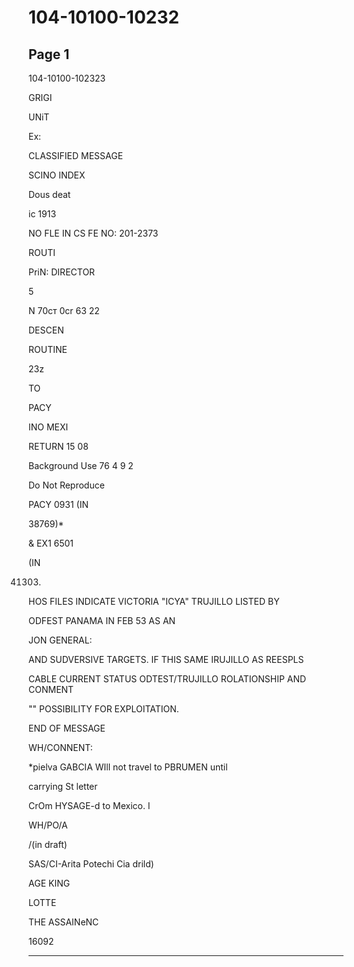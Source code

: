 # 104-10100-10232

## Page 1

104-10100-102323

GRIGI

UNiT

Ex:

CLASSIFIED MESSAGE

SCINO INDEX

Dous deat

ic 1913

NO FLE IN CS FE NO: 201-2373

ROUTI

PriN: DIRECTOR

5

N 70cт 0cr 63 22

DESCEN

ROUTINE

23z

TO

PACY

INO MEXI

RETURN 15 08

Background Use 76 4 9 2

Do Not Reproduce

PACY 0931 (IN

38769)*

& EX1 6501

(IN

41303)

HOS FILES INDICATE VICTORIA "ICYA" TRUJILLO LISTED BY

ODFEST PANAMA IN FEB 53 AS AN

JON GENERAL:

AND SUDVERSIVE TARGETS. IF THIS SAME IRUJILLO AS REESPLS

CABLE CURRENT STATUS ODTEST/TRUJILLO ROLATIONSHIP AND CONMENT

"" POSSIBILITY FOR EXPLOITATION.

END OF MESSAGE

WH/CONNENT:

*pielva GABCIA WIll not travel to PBRUMEN until

carrying St letter

CrOm HYSAGE-d to Mexico. l

WH/PO/A

/(in draft)

SAS/CI-Arita Potechi Cia drild)

AGE KING

LOTTE

THE ASSAINeNC

16092

---

